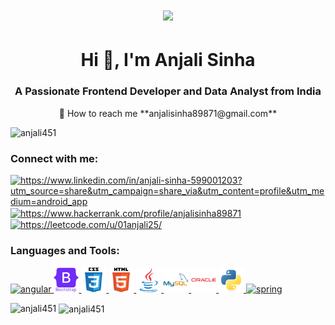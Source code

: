 <h1 align="center"><img src="https://www.ameba.com.uy/wp-content/uploads/2016/03/animacion-lobo-2.gif"></h1>
<h1 align="center">Hi 👋, I'm Anjali Sinha</h1>
<h3 align="center">A Passionate Frontend Developer and Data Analyst from India</h3>
<p align="center"> 🌱 How to reach me **anjalisinha89871@gmail.com** </p>
<img align="right" width="300" src="https://media.tenor.com/S59bPkT0pqcAAAAC/programming.gif" alt="">

<p align="left"> <img a src="https://komarev.com/ghpvc/?username=anjali451&label=Profile%20views&color=0e75b6&style=flat" alt="anjali451" /> </p>


<h3 align="left">Connect with me:</h3>
<p align="left">
<span> <a href="https://linkedin.com/in/https://www.linkedin.com/in/anjali-sinha-599001203?utm_source=share&utm_campaign=share_via&utm_content=profile&utm_medium=android_app" target="blank"><img align="center" src="https://raw.githubusercontent.com/rahuldkjain/github-profile-readme-generator/master/src/images/icons/Social/linked-in-alt.svg" alt="https://www.linkedin.com/in/anjali-sinha-599001203?utm_source=share&utm_campaign=share_via&utm_content=profile&utm_medium=android_app" height="30" width="40" /></a> </span>
<span> <a href="https://www.hackerrank.com/https://www.hackerrank.com/profile/anjalisinha89871" target="blank"><img align="center" src="https://raw.githubusercontent.com/rahuldkjain/github-profile-readme-generator/master/src/images/icons/Social/hackerrank.svg" alt="https://www.hackerrank.com/profile/anjalisinha89871" height="30" width="40" /></a></span>
<a href="https://www.leetcode.com/https://leetcode.com/u/01anjali25/" target="blank"><img align="center" src="https://raw.githubusercontent.com/rahuldkjain/github-profile-readme-generator/master/src/images/icons/Social/leet-code.svg" alt="https://leetcode.com/u/01anjali25/" height="30" width="40" /></a>
</p>

<h3 align="left">Languages and Tools:</h3>
<p align="left"> <a href="https://angular.io" target="_blank" rel="noreferrer"> <img src="https://angular.io/assets/images/logos/angular/angular.svg" alt="angular" width="40" height="40"/> </a> <a href="https://getbootstrap.com" target="_blank" rel="noreferrer"> <img src="https://raw.githubusercontent.com/devicons/devicon/master/icons/bootstrap/bootstrap-plain-wordmark.svg" alt="bootstrap" width="40" height="40"/> </a> <a href="https://www.w3schools.com/css/" target="_blank" rel="noreferrer"> <img src="https://raw.githubusercontent.com/devicons/devicon/master/icons/css3/css3-original-wordmark.svg" alt="css3" width="40" height="40"/> </a> <a href="https://www.w3.org/html/" target="_blank" rel="noreferrer"> <img src="https://raw.githubusercontent.com/devicons/devicon/master/icons/html5/html5-original-wordmark.svg" alt="html5" width="40" height="40"/> </a> <a href="https://www.java.com" target="_blank" rel="noreferrer"> <img src="https://raw.githubusercontent.com/devicons/devicon/master/icons/java/java-original.svg" alt="java" width="40" height="40"/> </a> <a href="https://www.mysql.com/" target="_blank" rel="noreferrer"> <img src="https://raw.githubusercontent.com/devicons/devicon/master/icons/mysql/mysql-original-wordmark.svg" alt="mysql" width="40" height="40"/> </a> <a href="https://www.oracle.com/" target="_blank" rel="noreferrer"> <img src="https://raw.githubusercontent.com/devicons/devicon/master/icons/oracle/oracle-original.svg" alt="oracle" width="40" height="40"/> </a> <a href="https://www.python.org" target="_blank" rel="noreferrer"> <img src="https://raw.githubusercontent.com/devicons/devicon/master/icons/python/python-original.svg" alt="python" width="40" height="40"/> </a> <a href="https://spring.io/" target="_blank" rel="noreferrer"> <img src="https://www.vectorlogo.zone/logos/springio/springio-icon.svg" alt="spring" width="40" height="40"/> </a> </p>

<p><img align="left" src="https://github-readme-stats.vercel.app/api/top-langs?username=anjali451&show_icons=true&locale=en&layout=compact" alt="anjali451" /></p>

<p>&nbsp;<img align="center" src="https://github-readme-stats.vercel.app/api?username=anjali451&show_icons=true&locale=en" alt="anjali451" /></p>
